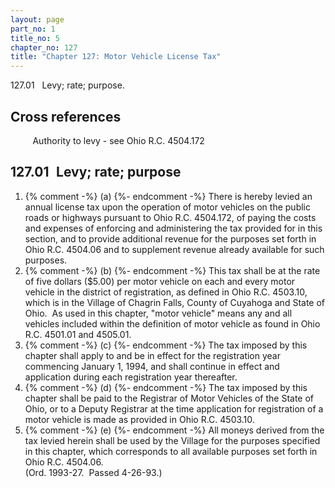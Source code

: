 ```yaml
---
layout: page
part_no: 1
title_no: 5
chapter_no: 127
title: "Chapter 127: Motor Vehicle License Tax"
---
```


127.01   Levy; rate; purpose.

## Cross references

         Authority to levy - see Ohio R.C. 4504.172

## 127.01   Levy; rate; purpose

<p class="Markdown-list--a-1-A"></p>

1. {% comment -%} (a) {%- endcomment -%} There is hereby levied an annual license tax upon the operation of
motor vehicles on the public roads or highways pursuant to Ohio R.C. 4504.172,
of paying the costs and expenses of enforcing and administering the tax
provided for in this section, and to provide additional revenue for the
purposes set forth in Ohio R.C. 4504.06 and to supplement revenue already
available for such purposes.
2. {% comment -%} (b) {%- endcomment -%} This tax shall be at the rate of five dollars ($5.00) per motor
vehicle on each and every motor vehicle in the district of registration, as
defined in Ohio R.C. 4503.10, which is in the Village of Chagrin Falls, County
of Cuyahoga and State of Ohio.  As used in this chapter, "motor vehicle" means
any and all vehicles included within the definition of motor vehicle as found
in Ohio R.C. 4501.01 and 4505.01.
3. {% comment -%} (c) {%- endcomment -%} The tax imposed by this chapter shall apply to and be in effect for
the registration year commencing January 1, 1994, and shall continue in effect
and application during each registration year thereafter.
4. {% comment -%} (d) {%- endcomment -%} The tax imposed by this chapter shall be paid to the Registrar of
Motor Vehicles of the State of Ohio, or to a Deputy Registrar at the time
application for registration of a motor vehicle is made as provided in Ohio
R.C. 4503.10.
5. {% comment -%} (e) {%- endcomment -%} All moneys derived from the tax levied herein shall be used by the
Village for the purposes specified in this chapter, which corresponds to all
available purposes set forth in Ohio R.C. 4504.06.  
(Ord. 1993-27.  Passed 4-26-93.)
